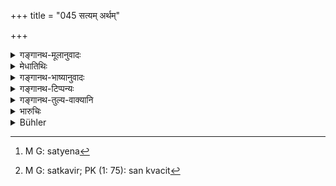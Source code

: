 +++
title = "045 सत्यम् अर्थम्"

+++

<details><summary>गङ्गानथ-मूलानुवादः</summary>

When engaged in judicial proceedings, the king shall keep his eye upon the truth, upon the object, upon himself, the witness and upon the place, the time and the aspect.—(45)
</details>

<details><summary>मेधातिथिः</summary>

**व्यवहारविधौ** व्यवहारकर्मणि **स्थितः** प्रवृत्तो न केवलं व्यवहाराक्षराणि **संपश्येद्** यावद् एतद् अपरं सत्यादि । 

तत्र **सत्यस्य** दर्शनं — यद्य् अप्य् अर्थिप्रत्यर्थिनोर् अन्यतरेण शालीनतया परिपूर्णाक्षरं नाभिहितं तथापि यदि राजा प्रमाणान्तरतः पूर्वोक्ताद् वानुमानाद् एव कथंचिद् ईदृशो ऽयम् अर्थ इति निश्चेतुं पारयेत् तदा तद् आश्रयेन् नोपेक्षेत, अनेनैतन् न सर्वम् उक्तम् इति । तद् उक्तम्- "छलं निरस्य भूतेषु व्यवहारान् नयेन् नृपः" (य्ध् २.१९) इति ।   

**अर्थस्य** दर्शनम् — **अर्थ**शब्दो धनवचनः प्रयोजनवचनो वा । तत्र यदि महान्तम् अर्थम् आसादयेत् तदा त्यक्त्वाप्य् अन्यानि राजकार्याणि नोद्विजेत, व्यवहारेक्षणं कुर्याद् एव । अथ वा यदि कश्चिद् ब्रूयात् साक्षिभिर् अर्थ एतस्माद् गृहीतो ऽन्येन वा सभ्येन[^१७३] तत्र निरूपयितव्यं यद् एतद् व्यवहारपदं यदि स्वल्पं न संभवति धनग्रहणम् । अथ गुरु सभ्याः साक्षिणश् च दैन्यं गतास् तदा संभावनीयं प्रमाणान्तराच् च निश्चेतव्यम् । 



[^१७३]:
     M G: satyena

एतच् **चात्मानं साक्षिणं** कृत्वा गवेषणीयम् । एतद् उक्तं भवति । कण्टकशोधनन्यायेन चारैश् चारयेत् । अथ वात्मानं संपश्येद् आत्मनो ऽवस्थां संपश्येत् कोशक्षयं महाकोशतां वा । अस्मिन् पक्षे साक्षिण इति स्वतन्त्रं पदम् ।   

**देशस्य** दर्शनम् — क्वचिद् अल्पो ऽप्य् अर्थो महत्त्वम् आसादयति, महान् अपि यो ऽन्यत्र स क्वचिल्[^१७४] लघु भवतीति । एतद् देशस्य दर्शनम् । 



[^१७४]:
     M G: satkavir; PK (1: 75): san kvacit

एवं **कालो** ऽपि द्रष्टव्यः।   

**रूपं** व्यवहारवस्तुस्वभावः । तस्य गुरुलघुतां पश्येद् इति ।


<u>अन्यैश्</u> तु व्याख्यातम् । सत्यार्थयोः सारफलतां पश्येद् आत्मानं साक्षिणं कृत्वा[^१७५] । एतद् उक्तं भवति । अर्थात् सत्यं गुरुत्वेन महाप्रयोजनत्वाद् उभयोर् लोकसाधनरूपतयाश्रयितव्यम् । अर्थस् त्यक्तव्यो ऽसारत्वात् । देशः स्वर्गादिः सत्यसमाश्रयप्राप्यः । कालश् चिरं तत्र वासः । रूपं सुरूपं सुन्दरं महोहरम् । एतद् एव विपरीतम्, सत्यत्यागेन केवलार्थसमाश्रयणात् ॥ ८.४५ ॥
</details>

<details><summary>गङ्गानथ-भाष्यानुवादः</summary>

‘*When engaged in*’—dealing with—‘*judicial proceedings*’— the king shall attend, not only to the mere letter of the suit itself, but also to truth, etc.

(*a*) ‘*Keep his eye upon the truth*’;—even though the plaintiff or the defendant, through shyness, may not have stated his case fully, yet if the king is enabled,—either on the strength of other proofs, or by means of the ‘inference’ mentioned above,—to find out what the actual facts of the case are, then he shall, by all means accept them,—and not reject them, simply because the party concerned did not state them in full. This is what has been thus declared—‘Having sifted all fraud, the king shall decide the case on facts.’ (Yājñavalkya, *Vyavahāra* 19.)

(*b*) ‘*Keep eye upon the object*’;—the term ‘*artha*,’ ‘*object*,’ denotes *wealth or purpose*. The meaning thus is that if he obtains a large amount of wealth (as the legal fee), then he shall even give up all other business of state and not hesitate to take up the ease brought up; in fact he shall begin the investigation at once. Or, the meaning may be that if some one tells him that the witnesses in the case, or some member of the Court, have received large amounts in bribe from such and such a party,—then he should examine this statement in the following manner.—‘If the cause of the suit is insignificant, the acceptance of a large bribe is not possible;—but if the cause is worth much, and the members of the court and the witnesses are in poor circumstances, then it is just possible’; and the truth shall he found out by other means. This is to be done by making (*c*) ‘*himself*’ the ‘*witness*’ (*d*). That is to say, with a view to tracing out the bad characters in his kingdom, he shall get spies to find out the truth.

Or ‘*having an eye upon himself*’ (*e*) may mean that he must attend to his own circumstances,—*i.e*., he should see whether his treasury is depleted or full.

Under this construction ‘*witness*’ is an independent word (and not in apposition to ‘*himself*,’ as in the former interpretation).

(*e*) ‘*Having an eye upon the place*’;—in certain places even a small object becomes great, while in another even a great object becomes small. This is what is meant by ‘*having an eye upon the place*.’

(*f*) Similarly he should have his eye upon the *time* also.

(*g*) ‘*Aspect*’ stands for the nature of the cause; he shall find out whether it is important or unimportant.

Others have explained the verse as follows:—‘He shall find out the real nature of (*a*) the *truth* and (*b*) the *object* of the suit, by making (*c*) *himself* the *witness* (*d*); that is to say, he shall find out that *truth* is more important than any *object*, since it accomplishes very important ends and is useful in both worlds, and hence he should always have recourse to *truth*, and ignore the *object*, which is devoid of essence. (*e*) ‘*Place*,’ in this case stands for heaven and the other regions, obtainable by means of truth; (*f*) ‘*time*’ for a prolonged stay in other regions, and (*g*) ‘*aspect*’ for the beauty of the celestial damsels. And the reverse of all this is obtained by the renouncing of *truth* and the following of other
*objects*.—(45).
</details>

<details><summary>गङ्गानथ-टिप्पन्यः</summary>

‘*Artham*’—The value of the suit and the motive behind it’ (Medhātithi);—‘such suit as deals with things of value, like cattle, gold and the like’ (Kullūka);—‘money realisable by fine’ (Nārāyaṇa);—‘the aim’ (Nandana).

‘*Ātmānam sākśiṇam*’—‘Looking upon himself as the witness’; or ‘looking upon his own position, and that of the witness adduced’ (Medhātithi);—Kullūka and others have the latter explanation only.

^(‘)*Deśam kālam*’—‘Considerations of the place and time of the offence committed’ (Medhātithi and Rāghavānanda); ‘what is befitting the time and place’ (Kullūka);—‘customs of the country and what is befitting the time’ (Nārāyaṇa); ‘place of offence and age of the offender’ (Govindarāja); ‘Heavy and continued residence there’ (‘others’ in Medhātithi).

‘*Rūpam*’—‘Aspect of the case’ (Medhātithi, Kullūka and Nandana);—‘looks of the parties’ (Narāyaṇa and Rāghavānanda);—‘beauty of the celestial damsels’ (‘others’ in Medhātithi),

This verse is quoted in *Kṛtyakalpataru* (p. 5a), which has the following notes:—‘*Satyam paśyet*’, the meaning is that even though the statements of the two parties are not clear enough to justify a decision, yet if, by inference and other means, the king is able to form some decision, he should fix upon that;—‘*artham*’, gold, cattle and other kinds of property;—‘*ātmānam*’, he should look upon himself as participating in the effects of the trial;—‘*rūpam*’, form of the object in dispute, *i.e*., its importance or otherwise.
</details>

<details><summary>गङ्गानथ-तुल्य-वाक्यानि</summary>

*Yājñavalkya* (2.19).—‘The King shall investigate suits, by setting
aside mistake or casuistry by facts.’

*Nārada* (1.29-31).—‘Truth rests on true facts; Error is what rests on
mistake of facts. Ordeals even are rendered nugatory by artful men; therefore let no mistake be committed in regard to place, time, quantity and so on. A king who acts justly must reject error when it is brought forward and seek truth alone; because prosperity depends on due performance of duty.’
</details>

<details><summary>भारुचिः</summary>

सत्यार्थयोः सारफल्गुतां पश्येद् आत्मानं **साक्षिणं** कृत्वा, तथात्मनो महति स्थाने स्वर्गादौ धर्मेणावस्थानम्, अवस्थानकालं च तस्य महान्तम् । अथ वा कालं च आयुषः, इहाल्पं जरसाभिभवाद्; आत्मनो रूपविपर्ययः अनेकव्याधियोगाच् च । अथ वा रूपं तनुमनस्तृप्तिकरं निरवद्यम् अप्रत्यनीकं निरतिशयसुखोपभोगं च स्वर्गवासिनाम् अभिसमीक्ष्यार्थत्यागेन **सत्यं** परिगृह्णीयात् स्वर्गप्राप्तिसाधनम् । अथ वा पाठान्तरम् अस्येदम् अन्यत्- "सत्यम् अर्थेषु" व्यवहारेषु **संपश्येत्** । न छलम् इति छलप्रतिषेधार्थो ऽयम् आरम्भयत्नः । शेषम् अन्यद् यथोक्तम् ॥ ८.४५ ॥
</details>

<details><summary>Bühler</summary>

045	When engaged in judicial proceedings he must pay full attention to the truth, to the object (of the dispute), (and) to himself, next to the witnesses, to the place, to the time, and to the aspect.
</details>
